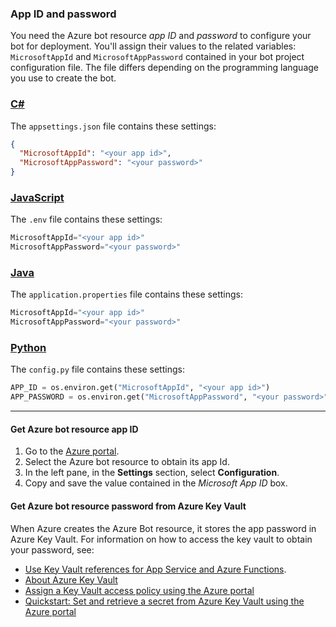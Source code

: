 <!-- Azure Bot Resource App Id and Password -->

### App ID and password

You need the Azure bot resource _app ID_ and _password_ to configure your bot for deployment. You'll assign their values to the related variables: `MicrosoftAppId` and `MicrosoftAppPassword` contained in your bot project configuration file. The file differs depending on the programming language you use to create the bot.

### [C#](#tab/csharp)

The `appsettings.json` file contains these settings:

```json
{
  "MicrosoftAppId": "<your app id>",
  "MicrosoftAppPassword": "<your password>"
}
```

### [JavaScript](#tab/javascript)

The `.env` file contains these settings:

```javascript
MicrosoftAppId="<your app id>"
MicrosoftAppPassword="<your password>"
```

### [Java](#tab/java)

The `application.properties` file contains these settings:

```java
MicrosoftAppId="<your app id>"
MicrosoftAppPassword="<your password>"
```

### [Python](#tab/python)

The `config.py` file contains these settings:

```python
APP_ID = os.environ.get("MicrosoftAppId", "<your app id>")
APP_PASSWORD = os.environ.get("MicrosoftAppPassword", "<your password>")
```

---

<!-- If you downloaded the deployment details, you can get the App Id and password from there to configure your bot. Otherwise, you must perform additional steps as described below.-->

<!-- 
#### Create a new password

1. In your browser, select the bot resource you just created and listed in the resource group.
1. In the left pane, in the *Settings* section, select **Configuration**. 
1. In the right pane, select the **Manage** link in parenthesis, on the right of *Microsoft App ID*. 
1. In the newly displayed panel on the right, in the *Client secrets* section, select **New client secret**
1. In the right pane, for the new client secret, enter a *description* and the *expiration date*.  
1. Select **Add**.
1. Copy and store in a safe place the **Value** (client secret or password) and the **ID** (App Id).

After the creation of the resource is completed, download the deployment details and keep them in a safe place. They contain the App Id and password. 
-->

#### Get Azure bot resource app ID

1. Go to the [Azure portal](https://portal.azure.com).
1. Select the Azure bot resource to obtain its app Id.
1. In the left pane, in the **Settings** section, select **Configuration**.
1. Copy and save the value contained in the *Microsoft App ID* box.

#### Get Azure bot resource password from Azure Key Vault

When Azure creates the Azure Bot resource, it stores the app password in Azure Key Vault. For information on how to access the key vault to obtain your password, see:

- [Use Key Vault references for App Service and Azure Functions](/azure/app-service/app-service-key-vault-references).
- [About Azure Key Vault](/azure/key-vault/general/overview)
- [Assign a Key Vault access policy using the Azure portal](/azure/key-vault/general/assign-access-policy-portal)
- [Quickstart: Set and retrieve a secret from Azure Key Vault using the Azure portal](/azure/key-vault/secrets/quick-create-portal#retrieve-a-secret-from-key-vault)

<!-- Alternatively, you can perform the following steps, also 
To access the client secret stored in the Azure key vault follow the steps described below.

1. Go to the [Azure portal](https://portal.azure.com).
1. Select the Azure key vault resource you need to access.
1. In the left pane, select **Access polices**.
1. In the right pane, select **Add Access Policy**. 
1. In the **Add access policy** pane, enter the following values:
    1. **Secrets permissions**. From the drop-down list, select *Get*, and *List*. 
        :::image type="content" source="~/media/azure-bot-resource/key-vault-secret-permissions.png" alt-text="Set Azure key vault secret permissions":::
    1. **Select principal**. Select the **None selected** link. 
        1. In the **Principal** pane on the right, select a directory member by entering *object Id, name or email address*. 
        1. Select **Select**. 
            :::image type="content" source="~/media/azure-bot-resource/key-vault-principal.png" alt-text="Set Azure key vault principal":::
    1. Select **Add**.
1. Select **Save**.
1. In the left pane, select **Secrets**. 
1. In the right pane, the secret key name is displayed.
1. Select it to obtain its value. Copy and save this value.

Assign the saved values to `MicrosoftAppId` and `MicrosoftAppPassword`.
-->
